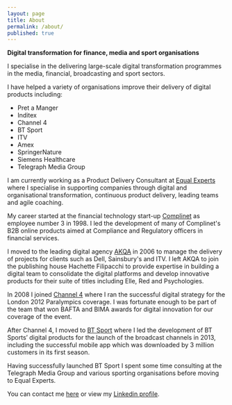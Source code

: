 ```yaml
---
layout: page
title: About
permalink: /about/
published: true
---
```


__Digital transformation for finance, media and sport organisations__

I specialise in the delivering large-scale digital transformation programmes in the media, financial, broadcasting and sport sectors.

I have helped a variety of organisations improve their delivery of digital products including:

  * Pret a Manger
  * Inditex
  * Channel 4
  * BT Sport
  * ITV
  * Amex
  * SpringerNature
  * Siemens Healthcare
  * Telegraph Media Group

I am currently working as a Product Delivery Consultant at [Equal Experts](http://www.equalexperts.com) where I specialise in  supporting companies through digital and organisational transformation, continuous product delivery, leading teams and agile coaching.

My career started at the financial technology start-up [Complinet](https://www.crunchbase.com/organization/complinet) as employee number 3 in 1998. I led the development of many of Complinet's B2B online products aimed at Compliance and Regulatory officers in financial services. 

I moved to the leading digital agency [AKQA](http://www.akqa.com) in 2006 to manage the delivery of projects for clients such as Dell, Sainsbury's and ITV. I left AKQA to join the publishing house Hachette Filipacchi to provide expertise in building a digital team to consolidate the digital platforms and develop innovative products for their suite of titles including Elle, Red and Psychologies.

In 2008 I joined [Channel 4](http://www.channel4.com/paralympics) where I ran the successful digital strategy for the London 2012 Paralympics coverage. I was fortunate enough to be part of the team that won BAFTA and BIMA awards for digital innovation for our coverage of the event.

After Channel 4, I moved to [BT Sport](http://http://www.btsport.com) where I led the development of BT Sports’ digital products for the launch of the broadcast channels in 2013, including the successful mobile app which was downloaded by 3 million customers in its first season. 

Having successfully launched BT Sport I spent some time consulting at the Telegraph Media Group and various sporting organisations before moving to Equal Experts.

You can contact me [here](/link) or view my [Linkedin profile](http://uk.linkedin.com/in/pauldedwards).
